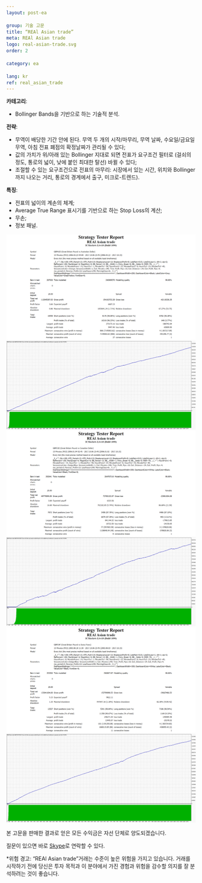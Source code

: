 ```yaml
---
layout: post-ea

group: 기술 고문 
title: “REAl Asian trade”
meta: REAl Asian trade
logo: real-asian-trade.svg
order: 2

category: ea

lang: kr
ref: real_asian_trade
---
```


**카테고리**:
  - Bollinger Bands을 기반으로 하는 기술적 분석.

**전략**:
  - 무역이 배당한 기간 안에 된다. 무역 두 개의 시작/마무리, 무역 날짜, 수요일/금요일 무역, 아침 전표 폐점의 확정날짜가 관리될 수 있다;
  - 값의 가치가 위/아래 있는 Bollinger 지대로 되면 전표가 요구조건 필터로 (걸쇠의 정도, 통로의 넓이, 낮에 붙인 최대한 탈선) 바뀔 수 있다;
  - 조절할 수 있는 요구조건으로 전표의 마무리: 시장에서 있는 시간, 위치와 Bollinger까지 나오는 거리, 통로의 경계에서 출구, 미크로-트렌드).

**특징**:
  - 전표의 넓이의 계손의 체계;
  - Average True Range 표시기를 기반으로 하는 Stop Loss의 계산;
  - 무손;
  - 정보 패널.

<a data-fancybox="gallery" href="/img/ea/en/GBPAUD-Strategy-Tester-Report-REAl-Asian-trade-(ENG).png"><img src="/img/ea/en/GBPAUD-Strategy-Tester-Report-REAl-Asian-trade-(ENG).png" alt=""></a>
<a data-fancybox="gallery" href="/img/ea/en/GBPAUD-Strategy-Tester-Report-Graph-REAl-Asian-trade-(ENG).png"><img src="/img/ea/en/GBPAUD-Strategy-Tester-Report-Graph-REAl-Asian-trade-(ENG).png" alt=""></a>
<a data-fancybox="gallery" href="/img/ea/en/GBPCAD-Strategy-Tester-Report-REAl-Asian-trade-(ENG).png"><img src="/img/ea/en/GBPCAD-Strategy-Tester-Report-REAl-Asian-trade-(ENG).png" alt=""></a>
<a data-fancybox="gallery" href="/img/ea/en/GBPCAD-Strategy-Tester-Report-Graph-REAl-Asian-trade-(ENG).png"><img src="/img/ea/en/GBPCAD-Strategy-Tester-Report-Graph-REAl-Asian-trade-(ENG).png" alt=""></a>
<a data-fancybox="gallery" href="/img/ea/en/GBPCHF-Strategy-Tester-Report-REAl-Asian-trade-(ENG).png"><img src="/img/ea/en/GBPCHF-Strategy-Tester-Report-REAl-Asian-trade-(ENG).png" alt=""></a>
<a data-fancybox="gallery" href="/img/ea/en/GBPCHF-Strategy-Tester-Report-Graph-REAl-Asian-trade-(ENG).png"><img src="/img/ea/en/GBPCHF-Strategy-Tester-Report-Graph-REAl-Asian-trade-(ENG).png" alt=""></a>

본 고문을 판매한 결과로 얻은 모든 수익금은 자선 단체로 양도되겠습니다.

질문이 있으면 바로 <a href="skype:chutkoy89?chat" target="_blank">Skype</a>로 연락할 수 있다.

*위험 경고: “REAl Asian trade”거래는 수준이 높은 위험을 가지고 있습니다. 거래를 시작하기 전에 당신은 투자 목적과 이 분야에서 가진 경험과 위험을 감수할 의지를 잘 분석하려는 것이 좋습니다.

